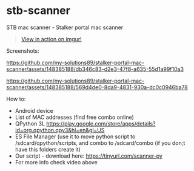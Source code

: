 # stb-scanner
STB mac scanner - Stalker portal mac scanner
<blockquote class="imgur-embed-pub" lang="en" data-id="a/dGLr8Mt"  ><a href="//imgur.com/a/dGLr8Mt">View in action on imgur!</a></blockquote>
Screenshots:

https://github.com/my-solutions89/stalker-portal-mac-scanner/assets/148385188/db346c83-d2e3-47f8-a635-55d1a99f10a3

https://github.com/my-solutions89/stalker-portal-mac-scanner/assets/148385188/569d4de0-8da9-4831-930a-dc0c0946ba78



How to:
- Android device
- List of MAC addresses (find free combo online)
- QPython 3L https://play.google.com/store/apps/details?id=org.qpython.qpy3&hl=en&gl=US
- ES File Manager (use it to move python script to /sdcard/qpython/scripts, and combo to /sdcard/combo (if you don;t have this folders create it)
- Our script - download here: https://tinyurl.com/scanner-py
- For more info check video above
